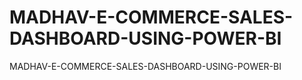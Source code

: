 # MADHAV-E-COMMERCE-SALES-DASHBOARD-USING-POWER-BI
MADHAV-E-COMMERCE-SALES-DASHBOARD-USING-POWER-BI
